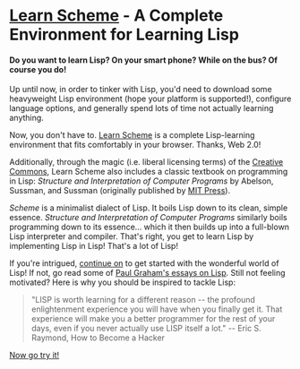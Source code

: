# [Learn Scheme](http://jaredkrinke.github.io/learn-scheme/) -  A Complete Environment for Learning Lisp

#### Do you want to learn Lisp? On your smart phone? While on the bus? Of course you do!

Up until now, in order to tinker with Lisp, you'd need to download some heavyweight Lisp environment (hope your platform is supported!), configure language options, and generally spend lots of time not actually learning anything.

Now, you don't have to. [Learn Scheme](http://jaredkrinke.github.io/learn-scheme/) is a complete Lisp-learning environment that fits comfortably in your browser. Thanks, Web 2.0!

Additionally, through the magic (i.e. liberal licensing terms) of the [Creative Commons](http://creativecommons.org/), Learn Scheme also includes a classic textbook on programming in Lisp: *Structure and Interpretation of Computer Programs* by Abelson, Sussman, and Sussman (originally published by [MIT Press](http://mitpress.mit.edu/sicp/)).

*Scheme* is a minimalist dialect of Lisp. It boils Lisp down to its clean, simple essence. *Structure and Interpretation of Computer Programs* similarly boils programming down to its essence... which it then builds up into a full-blown Lisp interpreter and compiler. That's right, you get to learn Lisp by implementing Lisp in Lisp! That's a lot of Lisp!

If you're intrigued, [continue on](http://jaredkrinke.github.io/learn-scheme/) to get started with the wonderful world of Lisp! If not, go read some of [Paul Graham's essays on Lisp](http://www.paulgraham.com/lisp.html). Still not feeling motivated? Here is why you should be inspired to tackle Lisp:

> "LISP is worth learning for a different reason -- the profound enlightenment experience you will have when you finally get it. That experience will make you a better programmer for the rest of your days, even if you never actually use LISP itself a lot."
> -- Eric S. Raymond, How to Become a Hacker

[Now go try it!](http://jaredkrinke.github.io/learn-scheme/)

